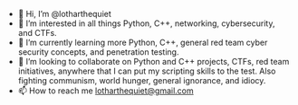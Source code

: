 - 👋 Hi, I’m @lotharthequiet
- 👀 I’m interested in all things Python, C++, networking, cybersecurity, and CTFs.
- 🌱 I’m currently learning more Python, C++, general red team cyber security concepts, and penetration testing.
- 💞️ I’m looking to collaborate on Python and C++ projects, CTFs, red team initiatives, anywhere that I can put my scripting skills to the test. Also fighting communism, world hunger, general ignorance, and idiocy.
- 📫 How to reach me lotharthequiet@gmail.com

<!---
lotharthequiet/lotharthequiet is a ✨ special ✨ repository because its `README.md` (this file) appears on your GitHub profile.
You can click the Preview link to take a look at your changes.
--->
